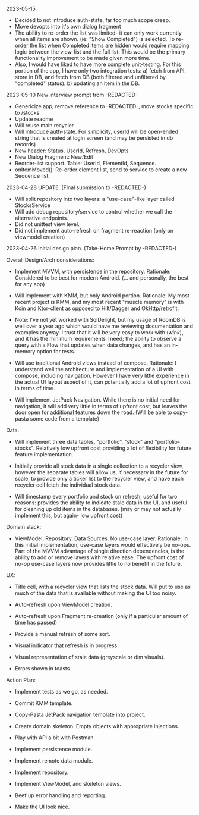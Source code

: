 
2023-05-15
- Decided to not introduce auth-state, far too much scope creep.
- Move devopts into it's own dialog fragment
- The ability to re-order the list was limited- it can only work currently when all items are shown. (ie: "Show Completed") is selected. To re-order the list when Completed items are hidden would require mapping logic between the view-list and the full list. This would be the primary functionality improvement to be made given more time.
- Also, I would have liked to have more complete unit-testing. For this portion of the app, I have only two integration tests: a) fetch from API, store in DB, and fetch from DB (both filtered and unfiltered by "completed" status). b) updating an item in the DB.

2023-05-10
New interview prompt from -REDACTED-
- Genericize app, remove reference to -REDACTED-, move stocks specific to /stocks
- Update readme
- Will reuse main recycler
- Will introduce auth-state. For simplicity, userId will be open-ended string that is created at login screen (and may be persisted in db records)
- New header: Status, UserId, Refresh, DevOpts
- New Dialog Fragment: New/Edit
- Reorder-list support. Table: UserId, ElementId, Sequence. 
- onItemMoved(): Re-order element list, send to service to create a new Sequence list.

2023-04-28
UPDATE. (Final submission to -REDACTED-)
- Will split repository into two layers: a "use-case"-like layer called StocksService
- Will add debug repository/service to control whether we call the alternative endpoints.
- Did not unittest view level.
- Did not implement auto-refresh on fragment re-reaction (only on viewmodel creation)

2023-04-26
Initial design plan. (Take-Home Prompt by -REDACTED-)

Overall Design/Arch considerations:
- Implement MVVM, with persistence in the repository. Rationale: Considered to be best for modern Android. (... and personally, the best for any app)

- Will implement with KMM, but only Android portion. Rationale: My most recent project is KMM, and my most recent "muscle memory" is with Koin and Ktor-client as opposed to Hilt/Dagger and OkHttp/retrofit.

- Note: I've not yet worked with SqlDelight, but my usage of RoomDB is well over a year ago which would have me reviewing documentation and examples anyway. I trust that it will be very easy to work with (*wink*), and it has the minimum requirements I need; the ability to observe a query with a Flow<T> that updates when data changes, and has an in-memory option for tests.

- Will use traditional Android views instead of compose. Rationale: I understand well the architecture and implementation of a UI with compose, including navigation. However I have very little experience in the actual UI layout aspect of it, can potentially add a lot of upfront cost in terms of time.

- Will implement JetPack Navigation. While there is no initial need for navigation, it will add very little in terms of upfront cost, but leaves the door open for additional features down the road. (Will be able to copy-pasta some code from a template)

Data:
- Will implement three data tables, "portfolio", "stock" and "portfolio-stocks". Relatively low upfront cost providing a lot of flexibility for future feature implementation.

- Initially provide all stock data in a single collection to a recycler view, however the separate tables will allow us, if necessary in the future for scale, to provide only a ticker list to the recycler view, and have each recycler cell fetch the individual stock data.

- Will timestamp every portfolio and stock on refresh, useful for two reasons: provides the ability to indicate stale data in the UI, and useful for cleaning up old items in the databases. (may or may not actually implement this, but again- low upfront cost)

Domain stack:
- ViewModel, Repository, Data Sources. No use-case layer. Rationale: in this initial implementation, use-case layers would effectively be no-ops. Part of the MVVM advantage of single direction dependencies, is the ability to add or remove layers with relative ease. The upfront cost of no-op use-case layers now provides little to no benefit in the future.

UX:
- Title cell, with a recycler view that lists the stock data. Will put to use as much of the data that is available without making the UI too noisy.

- Auto-refresh upon ViewModel creation. 

- Auto-refresh upon Fragment re-creation (only if a particular amount of time has passed)

- Provide a manual refresh of some sort.

- Visual indicator that refresh is in progress.

- Visual representation of stale data (greyscale or dim visuals).

- Errors shown in toasts.

Action Plan:
- Implement tests as we go, as needed.

- Commit KMM template.

- Copy-Pasta JetPack navigation template into project.

- Create domain skeleton. Empty objects with appropriate injections.

- Play with API a bit with Postman.

- Implement persistence module.

- Implement remote data module.

- Implement repository.

- Implement ViewModel, and skeleton views.

- Beef up error handling and reporting.

- Make the UI look nice.



